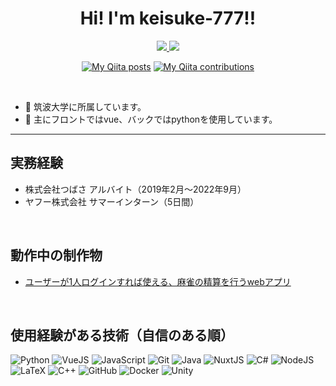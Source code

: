 <h1 align="center">
Hi! I'm keisuke-777!!
</h1>

<div align="center">

  <a href="https://github.com/keisuke-777" target="_blank" rel="noopener">
    <img src="https://img.shields.io/badge/-GitHub-181717?style=flat&amp;logo=github&amp;logoColor=white">
  </a>
  <a href="http://qiita.com/kei_japan" target="_blank" rel="noopener">
    <img src="https://img.shields.io/badge/-Qiita-55C500?style=flat&amp;logo=qiita&amp;logoColor=white">
  </a>
  
  [![My Qiita posts](https://qiita-badge.apiapi.app/s/kei_japan/posts.svg)](http://qiita.com/kei_japan)
  [![My Qiita contributions](https://qiita-badge.apiapi.app/s/kei_japan/contributions.svg)](http://qiita.com/kei_japan)
</div>

<br>

<div>


- 🏫 筑波大学に所属しています。
- 🌱 主にフロントではvue、バックではpythonを使用しています。

</div>

---

<!-- <img align="right" width="50%" src="https://media1.tenor.com/images/afe5d5f3de26692f8409c12b6cb06d76/tenor.gif?itemid=11233523"> -->
## 実務経験
- 株式会社つばさ アルバイト（2019年2月〜2022年9月）
- ヤフー株式会社 サマーインターン（5日間）

<br>

## 動作中の制作物
- [ユーザーが1人ログインすれば使える、麻雀の精算を行うwebアプリ](https://mahjong-record.herokuapp.com/)<br>

<br>

## 使用経験がある技術（自信のある順）

<!-- https://github.com/Ileriayo/markdown-badge -->

<img alt="Python" src="https://img.shields.io/badge/python%20-%2314354C.svg?&style=for-the-badge&logo=python&logoColor=white"/> <img alt="VueJS" src="https://img.shields.io/badge/-Vue.js-4FC08D.svg?&style=for-the-badge&logo=vue.js&logoColor=white"/> <img alt="JavaScript" src="https://img.shields.io/badge/javascript%20-%23323330.svg?&style=for-the-badge&logo=javascript&logoColor=white"/> <img alt="Git" src="https://img.shields.io/badge/git%20-%23F05033.svg?&style=for-the-badge&logo=git&logoColor=white"/> <img alt="Java" src="https://img.shields.io/badge/-Java-007396.svg?logo=java&style=for-the-badge&logoColor=white"> <img alt="NuxtJS" src="https://img.shields.io/badge/-Nuxt.js-00C58E.svg?logo=nuxt.js&style=for-the-badge&logoColor=white"> <img alt="C#" src="https://img.shields.io/badge/c%23%20-%23239120.svg?&style=for-the-badge&logo=c-sharp&logoColor=white"/> <img alt="NodeJS" src="https://img.shields.io/badge/node.js%20-%2343853D.svg?&style=for-the-badge&logo=node.js&logoColor=white"/> <img alt="LaTeX" src="https://img.shields.io/badge/latex%20-%23008080.svg?&style=for-the-badge&logo=latex&logoColor=white"/> <img alt="C++" src="https://img.shields.io/badge/c++%20-%2300599C.svg?&style=for-the-badge&logo=c%2B%2B&ogoColor=white"/> <img alt="GitHub" src="https://img.shields.io/badge/github%20-%23121011.svg?&style=for-the-badge&logo=github&logoColor=white"/> <img alt="Docker" src="https://img.shields.io/badge/docker%20-%230db7ed.svg?&style=for-the-badge&logo=docker&logoColor=white"/> <img alt="Unity" src="https://img.shields.io/badge/unity%20-%23000000.svg?&style=for-the-badge&logo=unity&logoColor=white"/>
